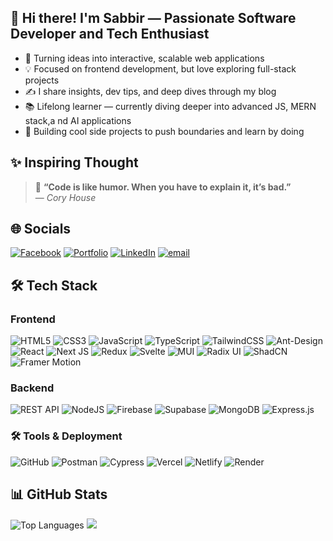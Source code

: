 
## 👋 Hi there! I'm Sabbir — Passionate Software Developer and Tech Enthusiast

- 🚀 Turning ideas into interactive, scalable web applications
- 💡 Focused on frontend development, but love exploring full-stack projects
- ✍️ I share insights, dev tips, and deep dives through my blog
- 📚 Lifelong learner — currently diving deeper into advanced JS, MERN stack,a nd AI applications
- 🌱 Building cool side projects to push boundaries and learn by doing

## ✨ Inspiring Thought

> 🚀 **“Code is like humor. When you have to explain it, it’s bad.”**  
>                                                       — *Cory House*

## 🌐 Socials
[![Facebook](https://img.shields.io/badge/Facebook-%231877F2.svg?logo=Facebook&logoColor=white)](https://facebook.com/sabbir.h.shawon)
[![Portfolio](https://img.shields.io/badge/Portfolio-%23000000.svg?logo=vercel&logoColor=white)](https://sabbir-hossain-six.vercel.app/)
[![LinkedIn](https://img.shields.io/badge/LinkedIn-%230077B5.svg?logo=linkedin&logoColor=white)](https://www.linkedin.com/in/sabbir-hossain-b73726214/)
[![email](https://img.shields.io/badge/Email-D14836?logo=gmail&logoColor=white)](mailto:sabbirhossainbd199@gmail.com) 

## :hammer_and_wrench: Tech Stack

### Frontend
![HTML5](https://img.shields.io/badge/html5-%23E34F26.svg?style=for-the-badge&logo=html5&logoColor=white)
![CSS3](https://img.shields.io/badge/css3-%231572B6.svg?style=for-the-badge&logo=css3&logoColor=white)
![JavaScript](https://img.shields.io/badge/javascript-%23323330.svg?style=for-the-badge&logo=javascript&logoColor=%23F7DF1E)
![TypeScript](https://img.shields.io/badge/typescript-%23007ACC.svg?style=for-the-badge&logo=typescript&logoColor=white) 
![TailwindCSS](https://img.shields.io/badge/tailwindcss-%2338B2AC.svg?style=for-the-badge&logo=tailwind-css&logoColor=white)
![Ant-Design](https://img.shields.io/badge/-AntDesign-%230170FE?style=for-the-badge&logo=ant-design&logoColor=white)
![React](https://img.shields.io/badge/react-%2320232a.svg?style=for-the-badge&logo=react&logoColor=%2361DAFB)
![Next JS](https://img.shields.io/badge/Next-black?style=for-the-badge&logo=next.js&logoColor=white)
![Redux](https://img.shields.io/badge/redux-%23593d88.svg?style=for-the-badge&logo=redux&logoColor=white) 
![Svelte](https://img.shields.io/badge/svelte-%23f1413d.svg?style=for-the-badge&logo=svelte&logoColor=white)
![MUI](https://img.shields.io/badge/MUI-%230081CB.svg?style=for-the-badge&logo=mui&logoColor=white)
![Radix UI](https://img.shields.io/badge/radix%20ui-161618.svg?style=for-the-badge&logo=radix-ui&logoColor=white)
![ShadCN](https://img.shields.io/badge/ShadCN-000000?style=for-the-badge&logo=shadcnui&logoColor=white)
![Framer Motion](https://img.shields.io/badge/framer%20motion-0055FF.svg?style=for-the-badge&logo=framer&logoColor=white)

### Backend
![REST API](https://img.shields.io/badge/REST--API-%23000000.svg?style=for-the-badge&logo=flask&logoColor=white)
![NodeJS](https://img.shields.io/badge/node.js-6DA55F?style=for-the-badge&logo=node.js&logoColor=white)
![Firebase](https://img.shields.io/badge/firebase-%23039BE5.svg?style=for-the-badge&logo=firebase)
![Supabase](https://img.shields.io/badge/Supabase-3ECF8E?style=for-the-badge&logo=supabase&logoColor=white)
![MongoDB](https://img.shields.io/badge/MongoDB-%234ea94b.svg?style=for-the-badge&logo=mongodb&logoColor=white)
![Express.js](https://img.shields.io/badge/express.js-%23404d59.svg?style=for-the-badge&logo=express&logoColor=%2361DAFB) 

### 🛠️ Tools & Deployment
![GitHub](https://img.shields.io/badge/github-%23121011.svg?style=for-the-badge&logo=github&logoColor=white)
![Postman](https://img.shields.io/badge/Postman-FF6C37?style=for-the-badge&logo=postman&logoColor=white)
![Cypress](https://img.shields.io/badge/Cypress-17202C?style=for-the-badge&logo=cypress&logoColor=white)
![Vercel](https://img.shields.io/badge/vercel-%23000000.svg?style=for-the-badge&logo=vercel&logoColor=white)
![Netlify](https://img.shields.io/badge/netlify-%23000000.svg?style=for-the-badge&logo=netlify&logoColor=#00C7B7)
![Render](https://img.shields.io/badge/Render-%46E3B7.svg?style=for-the-badge&logo=render&logoColor=white)


## 📊 GitHub Stats
![Top Languages](https://github-readme-stats.vercel.app/api/top-langs/?username=Sabbirhossain97&theme=radical&hide_border=true&include_all_commits=true&count_private=true&layout=compact)
![](https://github-readme-stats.vercel.app/api?username=Sabbirhossain97&theme=radical&hide_border=true&include_all_commits=false&count_private=false)


